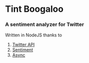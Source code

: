 # Tint Boogaloo
### A sentiment analyzer for Twitter

Written in NodeJS thanks to
1. [Twitter API](https://www.npmjs.com/package/twitter)
2. [Sentiment](https://www.npmjs.com/package/sentiment)
3. [Async](https://github.com/caolan/async)
